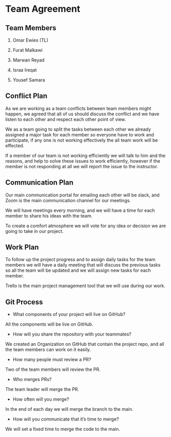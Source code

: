 # Team Agreement

## Team Members

1. Omar Ewies (TL)

2. Furat Malkawi

3. Marwan Reyad

4. Israa Ireqat

5. Yousef Samara

## Conflict Plan

As we are working as a team conflicts between team members might happen, we agreed that all of us should discuss the conflict and we have listen to each other and respect each other point of view.

We as a team going to split the tasks between each other we already assigned a major task for each member so everyone have to work and participate, if any one is not working effectively the all team work will be effected.

If a member of our team is not working efficiently we will talk to him and the reasons, and help to solve these issues to work efficiently, however if the member is not responding at all we will report the issue to the instructor.


## Communication Plan

Our main communication portal for emailing each other will be slack, and Zoom is the main communication channel for our meetings.

We will have meetings every morning, and we will have a time for each member to share his ideas with the team.

To create a comfort atmosphere we will vote for any idea or decision we are going to take in our project.

## Work Plan

To follow up the project progress and to assign daily tasks for the team members we will have a daily meeting that will discuss the previous tasks so all the team will be updated and we will assign new tasks for each member. 

Trello is the main project management tool that we will use during our work.



## Git Process


* What components of your project will live on GitHub?

All the components will be live on GitHub. 



* How will you share the repository with your teammates?

We created an Organization on GitHub that contain the project repo, and all the team members can work on it easily.



* How many people must review a PR?

Two of the team members will review the PR.

* Who merges PRs?

The team leader will merge the PR.


* How often will you merge?

In the end of each day we will merge the branch to the main.

* How will you communicate that it’s time to merge?

We will set a fixed time to merge the code to the main.